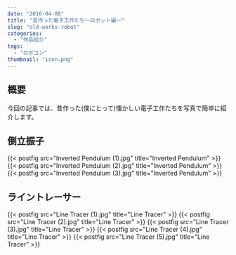 ```yaml
---
date: "2016-04-08"
title: "昔作った電子工作たち～ロボット編～"
slug: "old-works-robot"
categories:
  - "作品紹介"
tags:
  - "ロボコン"
thumbnail: "icon.png"
---
```


## 概要

今回の記事では、昔作った(僕にとって)懐かしい電子工作たちを写真で簡単に紹介します。
<!--more-->

## 倒立振子

{{< postfig src="Inverted Pendulum (1).jpg" title="Inverted Pendulum" >}}
{{< postfig src="Inverted Pendulum (2).jpg" title="Inverted Pendulum" >}}
{{< postfig src="Inverted Pendulum (3).jpg" title="Inverted Pendulum" >}}

## ライントレーサー

{{< postfig src="Line Tracer (1).jpg" title="Line Tracer" >}}
{{< postfig src="Line Tracer (2).jpg" title="Line Tracer" >}}
{{< postfig src="Line Tracer (3).jpg" title="Line Tracer" >}}
{{< postfig src="Line Tracer (4).jpg" title="Line Tracer" >}}
{{< postfig src="Line Tracer (5).jpg" title="Line Tracer" >}}

